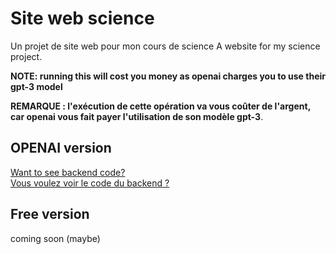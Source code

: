 # Site web science
Un projet de site web pour mon cours de science
A website for my science project.

**NOTE: running this will cost you money as openai charges you to use their gpt-3 model** <br>

**REMARQUE : l'exécution de cette opération va vous coûter de l'argent, car openai vous fait payer l'utilisation de son modèle gpt-3**.

## OPENAI version
[Want to see backend code?](https://github.com/notpoiu/sitewebscience/tree/erver-backend-openai) <br>
[Vous voulez voir le code du backend ?](https://github.com/notpoiu/sitewebscience/tree/erver-backend-openai)

## Free version
coming soon (maybe)
